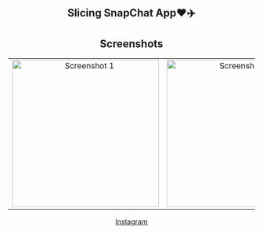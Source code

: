 <center>

## Slicing SnapChat App❤️✈️

<h2><i class="fab fa-instagram"></i> Screenshots <i class="fas fa-camera"></i></h2>

<table>
  <tr>
    <td align="center"><img src="https://i.postimg.cc/t48vDQWw/Screenshot-2023-06-21-at-22-43-49.png" alt="Screenshot 1" width="300"></td>
    <td align="center"><img src="https://i.postimg.cc/t48vDQWw/Screenshot-2023-06-21-at-22-43-49.png" alt="Screenshot 2" width="300"></td>
    
  </tr>
  
</table>

[<i class="fab fa-instagram"></i> Instagram](https://www.instagram.com/p/Ctwf9mNBdWn/)

</center>



